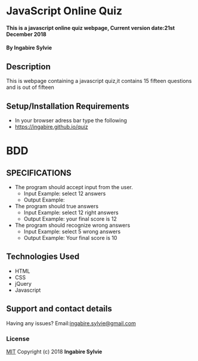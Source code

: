 # JavaScript Online Quiz
#### This is a javascript online quiz webpage, Current version date:21st December 2018
#### By **Ingabire Sylvie**
## Description
This is webpage containing a javascript quiz,it contains 15 fifteen questions and is out of fifteen
## Setup/Installation Requirements
* In your browser adress bar type the following
* https://ingabire.github.io/quiz
# BDD

## SPECIFICATIONS

* The program should accept input from the user.
    * Input Example: select 12 answers
    * Output Example: 
* The program should true answers
    * Input Example: select 12 right answers
    * Output Example: your final score is 12
* The program should recognize wrong answers
   * Input Example: select 5 wrong answers
    * Output Example: Your final score is 10

## Technologies Used

*  HTML 
* CSS
* jQuery 
* Javascript 
## Support and contact details
Having any issues?
Email:ingabire.sylvie@gmail.com

### License
[MIT](https://choosealicense.com/licenses/mit/)
Copyright (c) 2018 **Ingabire Sylvie** 
